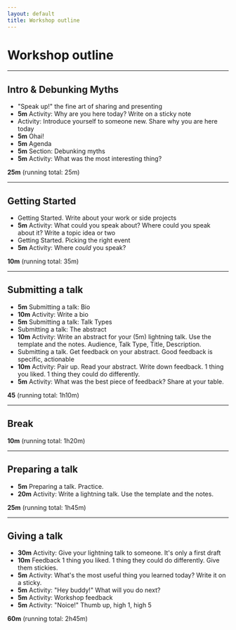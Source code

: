```yaml
---
layout: default
title: Workshop outline
---
```


# Workshop outline

---

## Intro & Debunking Myths

- "Speak up!" the fine art of sharing and presenting
- **5m** Activity: Why are you here today? Write on a sticky note
- Activity: Introduce yourself to someone new. Share why you are here today
- **5m** Ohai!
- **5m** Agenda
- **5m** Section: Debunking myths
- **5m** Activity: What was the most interesting thing?

**25m** (running total: 25m)

---

## Getting Started

- Getting Started. Write about your work or side projects
- **5m** Activity: What could you speak about? Where could you speak about it? Write a topic idea or two
- Getting Started. Picking the right event
- **5m** Activity: Where *could* you speak?

**10m** (running total: 35m)

---

## Submitting a talk

- **5m** Submitting a talk: Bio
- **10m** Activity: Write a bio
- **5m** Submitting a talk: Talk Types
- Submitting a talk: The abstract
- **10m** Activity: Write an abstract for your (5m) lightning talk. Use the template and the notes. Audience, Talk Type, Title, Description.
- Submitting a talk. Get feedback on your abstract. Good feedback is specific, actionable
- **10m** Activity: Pair up. Read your abstract. Write down feedback. 1 thing you liked. 1 thing they could do differently.
- **5m** Activity: What was the best piece of feedback? Share at your table.

**45** (running total: 1h10m)

---

## Break

**10m** (running total: 1h20m)

---

## Preparing a talk

- **5m** Preparing a talk. Practice.
- **20m** Activity: Write a lightning talk. Use the template and the notes.

**25m** (running total: 1h45m)

---

## Giving a talk

- **30m** Activity: Give your lightning talk to someone. It's only a first draft
- **10m** Feedback 1 thing you liked. 1 thing they could do differently. Give them stickies.
- **5m** Activity: What's the most useful thing you learned today? Write it on a sticky.
- **5m** Activity: "Hey buddy!" What will you do next?
- **5m** Activity: Workshop feedback
- **5m** Activity: "Noice!" Thumb up, high 1, high 5

**60m** (running total: 2h45m)
